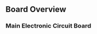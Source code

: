 ## Board Overview

### Main Electronic Circuit Board 

<rk-img
  src="/assets/images/datasheet/rak7258/board_overview.jpg"
  width="100%"
  figure-number="2"
  caption="RAK7258 Micro Gateway Circuit Board"
/>

